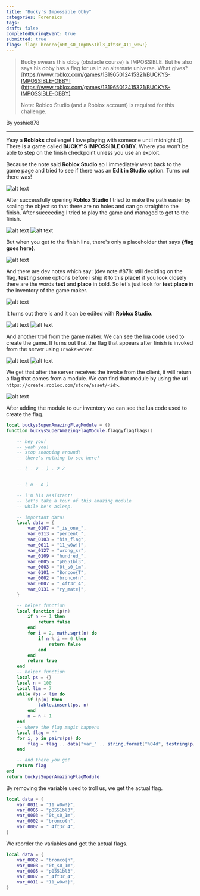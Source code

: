 ```yaml
---
title: "Bucky's Impossible Obby"
categories: Forensics
tags: 
draft: false
completedDuringEvent: true
submitted: true
flags: flag: bronco{n0t_s0_1mp0551bl3_4ft3r_411_w0w!}
---
```

> Bucky swears this obby (obstacle course) is IMPOSSIBLE. But he also says his obby has a flag for us in an alternate universe. What gives?
> [https://www.roblox.com/games/131965012415321/BUCKYS-IMPOSSIBLE-OBBY](https://www.roblox.com/games/131965012415321/BUCKYS-IMPOSSIBLE-OBBY)
>
> Note: Roblox Studio (and a Roblox account) is required for this challenge.

By yoshie878

---

Yeay a **Robloks** challenge! I love playing with someone until midnight :)). There is a game called **BUCKY'S IMPOSSIBLE OBBY**. Where you won't be able to step on the finish checkpoint unless you use an exploit.

Because the note said **Roblox Studio** so I immediately went back to the game page and tried to see if there was an **Edit in Studio** option. Turns out there was!

![alt text](image.png)

After successfully opening **Roblox Studio** I tried to make the path easier by scaling the object so that there are no holes and can go straight to the finish. After succeeding I tried to play the game and managed to get to the finish.

![alt text](image-1.png)
![alt text](image-2.png)

But when you get to the finish line, there's only a placeholder that says **{flag goes here}**.

![alt text](image-3.png)

And there are dev notes which say: (dev note #878: still deciding on the flag, **test**ing some options before i ship it to this **place**) if you look closely there are the words **test** and **place** in bold. So let's just look for **test place** in the inventory of the game maker.

![alt text](image-4.png)

It turns out there is and it can be edited with **Roblox Studio**.

![alt text](image-5.png)
![alt text](image-6.png)

And another troll from the game maker. We can see the lua code used to create the game. It turns out that the flag that appears after finish is invoked from the server using `InvokeServer`.

![alt text](image-7.png)
![alt text](image-8.png)

We get that after the server receives the invoke from the client, it will return a flag that comes from a module. We can find that module by using the url `https://create.roblox.com/store/asset/<id>`.

![alt text](image-9.png)

After adding the module to our inventory we can see the lua code used to create the flag.

```lua
local buckysSuperAmazingFlagModule = {}
function buckysSuperAmazingFlagModule.flaggyflagflags() 

	-- hey you!
	-- yeah you!
	-- stop snooping around!
	-- there's nothing to see here! 

	-- ( - v - ) . z Z


	-- ( o - o )

	-- i'm his assistant!
	-- let's take a tour of this amazing module
	-- while he's asleep.

	-- important data!
	local data = {
		var_0107 = "_is_one_",
		var_0113 = "percent_",
		var_0103 = "his_flag",
		var_0011 = "11_w0w!}",
		var_0127 = "wrong_sr",
		var_0109 = "hundred_",
		var_0005 = "p0551bl3",
		var_0003 = "0t_s0_1m",
		var_0101 = "Boncoo{T",
		var_0002 = "bronco{n",
		var_0007 = "_4ft3r_4",
		var_0131 = "ry_mate}",
	}	

	-- helper function
	local function ip(n)
		if n <= 1 then
			return false
		end
		for i = 2, math.sqrt(n) do
			if n % i == 0 then
				return false
			end
		end
		return true
	end
	-- helper function
	local ps = {}
	local n = 100
	local lim = 7
	while #ps < lim do
		if ip(n) then
			table.insert(ps, n)
		end
		n = n + 1
	end
	-- where the flag magic happens
	local flag = ""
	for i, p in pairs(ps) do
		flag = flag .. data["var_" .. string.format("%04d", tostring(p))]
	end

	-- and there you go!
	return flag
end
return buckysSuperAmazingFlagModule
```

By removing the variable used to troll us, we get the actual flag.

```lua
local data = {
    var_0011 = "11_w0w!}",
    var_0005 = "p0551bl3",
    var_0003 = "0t_s0_1m",
    var_0002 = "bronco{n",
    var_0007 = "_4ft3r_4",
}
```

We reorder the variables and get the actual flags.

```lua
local data = {
    var_0002 = "bronco{n",
    var_0003 = "0t_s0_1m",
    var_0005 = "p0551bl3",
    var_0007 = "_4ft3r_4",
    var_0011 = "11_w0w!}",
}
```
